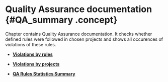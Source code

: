 # Quality Assurance documentation {#QA_summary .concept}

Chapter contains Quality Assurance documentation. It checks whether defined rules were followed in chosen projects and shows all occurences of violations of these rules.

-   **[Violations by rules](../qa/common/violationsByRules.md)**  

-   **[Violations by projects](../qa/common/violationsByProjects.md)**  

-   **[QA Rules Statistics Summary](../qa/common/invalidQARule.md)**  


